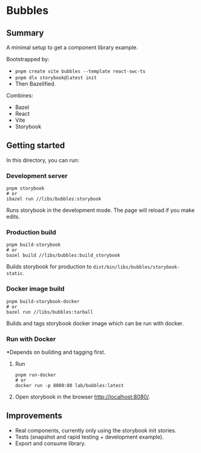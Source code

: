 # Bubbles

## Summary

A minimal setup to get a component library example.

Bootstrapped by:

- `pnpm create vite bubbles --template react-swc-ts`
- `pnpm dlx storybook@latest init`
- Then Bazelified.

Combines:

- Bazel
- React
- Vite
- Storybook

## Getting started

In this directory, you can run:

### Development server

```shell
pnpm storybook
# or
ibazel run //libs/bubbles:storybook
```

Runs storybook in the development mode.
The page will reload if you make edits.

### Production build

```shell
pnpm build-storybook
# or
bazel build //libs/bubbles:build_storybook
```

Builds storybook for production to `dist/bin/libs/bubbles/storybook-static`.

### Docker image build

```shell
pnpm build-storybook-docker
# or
bazel run //libs/bubbles:tarball
```

Builds and tags storybook docker image which can be run with docker.

### Run with Docker

\*Depends on building and tagging first.

1. Run

   ```shell
   pnpm run-docker
   # or
   docker run -p 8080:80 lab/bubbles:latest
   ```

2. Open storybook in the browser [http://localhost:8080/](http://localhost:8080/).

## Improvements

- Real components, currently only using the storybook init stories.
- Tests (snapshot and rapid testing + development example).
- Export and consume library.
